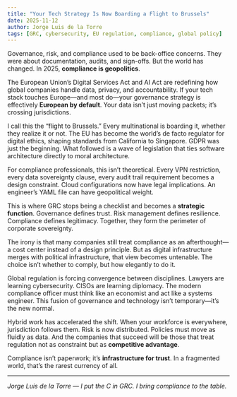```yaml
---
title: "Your Tech Strategy Is Now Boarding a Flight to Brussels"
date: 2025-11-12
author: Jorge Luis de la Torre
tags: [GRC, cybersecurity, EU regulation, compliance, global policy]
---
```


Governance, risk, and compliance used to be back-office concerns. They were about documentation, audits, and sign-offs. But the world has changed. In 2025, **compliance is geopolitics**.

The European Union’s Digital Services Act and AI Act are redefining how global companies handle data, privacy, and accountability. If your tech stack touches Europe—and most do—your governance strategy is effectively **European by default**. Your data isn’t just moving packets; it’s crossing jurisdictions.

I call this the “flight to Brussels.” Every multinational is boarding it, whether they realize it or not. The EU has become the world’s de facto regulator for digital ethics, shaping standards from California to Singapore. GDPR was just the beginning. What followed is a wave of legislation that ties software architecture directly to moral architecture.

For compliance professionals, this isn’t theoretical. Every VPN restriction, every data sovereignty clause, every audit trail requirement becomes a design constraint. Cloud configurations now have legal implications. An engineer’s YAML file can have geopolitical weight.

This is where GRC stops being a checklist and becomes a **strategic function**. Governance defines trust. Risk management defines resilience. Compliance defines legitimacy. Together, they form the perimeter of corporate sovereignty.

The irony is that many companies still treat compliance as an afterthought—a cost center instead of a design principle. But as digital infrastructure merges with political infrastructure, that view becomes untenable. The choice isn’t whether to comply, but how elegantly to do it.

Global regulation is forcing convergence between disciplines. Lawyers are learning cybersecurity. CISOs are learning diplomacy. The modern compliance officer must think like an economist and act like a systems engineer. This fusion of governance and technology isn’t temporary—it’s the new normal.

Hybrid work has accelerated the shift. When your workforce is everywhere, jurisdiction follows them. Risk is now distributed. Policies must move as fluidly as data. And the companies that succeed will be those that treat regulation not as constraint but as **competitive advantage**.

Compliance isn’t paperwork; it’s **infrastructure for trust**. In a fragmented world, that’s the rarest currency of all.

---

*Jorge Luis de la Torre — I put the C in GRC. I bring compliance to the table.*